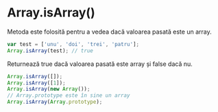 # Array.isArray()

Metoda este folosită pentru a vedea dacă valoarea pasată este un array.

```js
var test = ['unu', 'doi', 'trei', 'patru'];
Array.isArray(test); // true
```

Returnează true dacă valoarea pasată este array și false dacă nu.

```js
Array.isArray([]);
Array.isArray([1]);
Array.isArray(new Array());
// Array.prototype este în sine un array
Array.isArray(Array.prototype);
```
